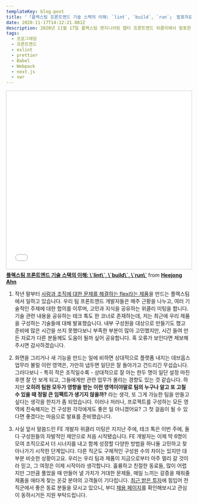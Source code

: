 ```yaml
---
templateKey: blog-post
title: '「플렉스팀 프론트엔드 기술 스택의 이해: `lint`, `build`, `run`」 발표자료 공개'
date: 2020-11-17T14:12:21.081Z
description: 2020년 11월 17일 플렉스팀 엔지니어링 챕터 프론트엔드 위클리에서 발표한 자료를 공유합니다.
tags:
  - 프로그래밍
  - 프론트엔드
  - eslint
  - prettier
  - Babel
  - Webpack
  - next.js
  - swr
---
```

<iframe src="//www.slideshare.net/slideshow/embed_code/key/8qMcR0AESPryYB" width="595" height="485" frameborder="0" marginwidth="0" marginheight="0" scrolling="no" style="border:1px solid #CCC; border-width:1px; margin-bottom:5px; max-width: 100%;" allowfullscreen> </iframe> <div style="margin-bottom:5px"> <strong> <a href="//www.slideshare.net/HeejongAhn/lint-build-run-239299778" title="플렉스팀 프론트엔드 기술 스택의 이해: `lint`, `build`, `run`" target="_blank">플렉스팀 프론트엔드 기술 스택의 이해: \`lint\`, \`build\`, \`run\`</a> </strong> from <strong><a href="https://www.slideshare.net/HeejongAhn" target="_blank">Heejong Ahn</a></strong> </div>

1. 작년 말부터 [사람과 조직에 대한 문제를 해결하는 flex라는 제품](https://flex.team)을 만드는 플렉스팀에서 일하고 있습니다. 우리 팀 프론트엔드 개발자들은 매주 근황을 나누고, 여러 기술적인 주제에 대한 합의를 이루며, 고민과 지식을 공유하는 위클리 미팅을 합니다. 기술 관련 내용을 공유하는 테크 톡도 한 코너로 존재하는데, 저는 최근에 우리 제품을 구성하는 기술들에 대해 발표했습니다. 내부 구성원을 대상으로 만들기도 했고 준비에 많은 시간을 쓰지 못했다보니 부족한 부분이 많아 고민했지만, 시간 들여 만든 자료가 다른 분들께도 도움이 될까 싶어 공유합니다. 혹 오류가 보인다면 제보해 주시면 감사하겠습니다.

2. 화면을 그리거나 새 기능을 만드는 일에 비하면 상대적으로 플랫폼 내지는 데브옵스 업무라 불릴 이런 영역은, 가만히 냅두면 일단은 잘 돌아가고 건드리긴 무섭습니다. 그러다보니 - 특히 작은 조직일수록 - 상대적으로 잘 아는 한두 명이 일단 설정 마친 후엔 잘 안 보게 되고, 그들에게만 관련 업무가 몰리는 경향도 있는 것 같습니다. 하지만 **오히려 팀원 모두가 영향을 받는 이런 영역이야말로 팀의 누구나 알고 또 고칠 수 있을 때 정말 큰 임팩트가 생기지 않을까?** 라는 생각, 또 그게 가능한 팀을 만들고 싶다는 생각을 한지가 좀 되었습니다. 이러나 저러나, 프로젝트를 구성하는 모든 영역에 친숙해지는 건 구성원 각각에게도 좋은 일 아니겠어요? 그 첫 걸음이 될 수 있다면 좋겠다는 마음으로 발표를 준비했습니다.

3. 사실 앞서 말씀드린 FE 개발자 위클리 미팅은 지지난 주에, 테크 톡은 이번 주에, 둘 다 구성원들의 자발적인 제안으로 처음 시작됐습니다. FE 개발자는 이제 막 6명이 모여 조직으로서 더 시너지를 내고 함께 성장할 다양한 방법을 하나둘 고민하고 찾아나가기 시작한 단계입니다. 다른 직군도 구체적인 구성원 수의 차이는 있지만 대부분 비슷한 상황이고요. 우리는 우리 팀과 제품이 지금으로부터 아주 멀리 갈 것이라 믿고, 그 여정은 이제 시작이라 생각합니다. 훌륭하고 친절한 동료들, 많이 어렵지만 그만큼 풀었을 때 만들어 낼 가치가 거대한 문제들, 매일 느끼는 갈증을 채워줄 제품을 애타게 찾는 온갖 분야의 고객들이 기다립니다. [최근 받은 투자](https://platum.kr/archives/151902https://platum.kr/archives/151902)에 힘입어 전 직군에서 좋은 동료 분들을 모시고 있으니, 부디 [채용 페이지](https://bit.ly/flexteam_recruit)를 확인해보시고 관심이 동하시거든 지원 부탁드립니다.
